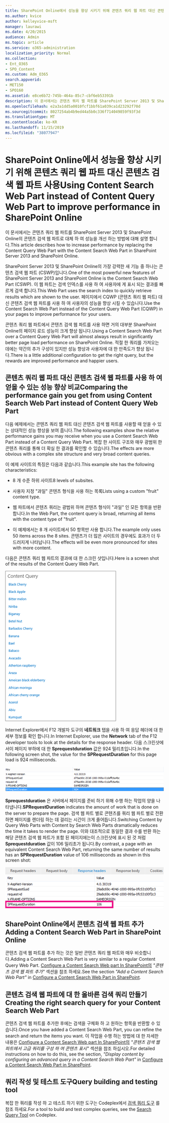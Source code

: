 ```yaml
---
title: SharePoint Online에서 성능을 향상 시키기 위해 콘텐츠 쿼리 웹 파트 대신 콘텐츠 검색 웹 파트 사용
ms.author: kvice
author: kelleyvice-msft
manager: laurawi
ms.date: 4/20/2015
audience: Admin
ms.topic: article
ms.service: o365-administration
localization_priority: Normal
ms.collection:
- Ent_O365
- SPO_Content
ms.custom: Adm_O365
search.appverid:
- MET150
- SPO160
ms.assetid: e8ce6b72-745b-464a-85c7-cbf6eb53391b
description: 이 문서에서는 콘텐츠 쿼리 웹 파트를 SharePoint Server 2013 및 SharePoint Online의 콘텐츠 검색 웹 파트로 대체 하 여 성능을 개선 하는 방법에 대해 설명 합니다.
ms.openlocfilehash: e2a3a1dd5a0010fcf1bbf61a039ca1d23292f70d
ms.sourcegitcommit: 8027254ab4b9ed44a5b0c336f714049859f93f3d
ms.translationtype: MT
ms.contentlocale: ko-KR
ms.lasthandoff: 11/15/2019
ms.locfileid: "38077947"
---
```

# <a name="using-content-search-web-part-instead-of-content-query-web-part-to-improve-performance-in-sharepoint-online"></a><span data-ttu-id="3edaa-103">SharePoint Online에서 성능을 향상 시키기 위해 콘텐츠 쿼리 웹 파트 대신 콘텐츠 검색 웹 파트 사용</span><span class="sxs-lookup"><span data-stu-id="3edaa-103">Using Content Search Web Part instead of Content Query Web Part to improve performance in SharePoint Online</span></span>

<span data-ttu-id="3edaa-104">이 문서에서는 콘텐츠 쿼리 웹 파트를 SharePoint Server 2013 및 SharePoint Online의 콘텐츠 검색 웹 파트로 대체 하 여 성능을 개선 하는 방법에 대해 설명 합니다.</span><span class="sxs-lookup"><span data-stu-id="3edaa-104">This article describes how to increase performance by replacing the Content Query Web Part with the Content Search Web Part in SharePoint Server 2013 and SharePoint Online.</span></span>
  
<span data-ttu-id="3edaa-105">SharePoint Server 2013 및 SharePoint Online의 가장 강력한 새 기능 중 하나는 콘텐츠 검색 웹 파트 (CSWP)입니다.</span><span class="sxs-lookup"><span data-stu-id="3edaa-105">One of the most powerful new features of SharePoint Server 2013 and SharePoint Online is the Content Search Web Part (CSWP).</span></span> <span data-ttu-id="3edaa-106">이 웹 파트는 검색 인덱스를 사용 하 여 사용자에 게 표시 되는 결과를 빠르게 검색 합니다.</span><span class="sxs-lookup"><span data-stu-id="3edaa-106">This Web Part uses the search index to quickly retrieve results which are shown to the user.</span></span> <span data-ttu-id="3edaa-107">페이지에서 CQWP (콘텐츠 쿼리 웹 파트) 대신 콘텐츠 검색 웹 파트를 사용 하 여 사용자의 성능을 향상 시킬 수 있습니다.</span><span class="sxs-lookup"><span data-stu-id="3edaa-107">Use the Content Search Web Part instead of the Content Query Web Part (CQWP) in your pages to improve performance for your users.</span></span>
  
<span data-ttu-id="3edaa-108">콘텐츠 쿼리 웹 파트에서 콘텐츠 검색 웹 파트를 사용 하면 거의 대부분 SharePoint Online의 페이지 로드 성능이 크게 향상 됩니다.</span><span class="sxs-lookup"><span data-stu-id="3edaa-108">Using a Content Search Web Part over a Content Query Web Part will almost always result in significantly better page load performance on SharePoint Online.</span></span> <span data-ttu-id="3edaa-109">적절 한 쿼리를 가져오는 데에는 약간의 추가 구성이 있지만 성능 향상과 사용자에 대 한 만족도가 향상 됩니다.</span><span class="sxs-lookup"><span data-stu-id="3edaa-109">There is a little additional configuration to get the right query, but the rewards are improved performance and happier users.</span></span>
  
## <a name="comparing-the-performance-gain-you-get-from-using-content-search-web-part-instead-of-content-query-web-part"></a><span data-ttu-id="3edaa-110">콘텐츠 쿼리 웹 파트 대신 콘텐츠 검색 웹 파트를 사용 하 여 얻을 수 있는 성능 향상 비교</span><span class="sxs-lookup"><span data-stu-id="3edaa-110">Comparing the performance gain you get from using Content Search Web Part instead of Content Query Web Part</span></span>

<span data-ttu-id="3edaa-111">다음 예제에서는 콘텐츠 쿼리 웹 파트 대신 콘텐츠 검색 웹 파트를 사용할 때 얻을 수 있는 상대적인 성능 향상을 보여 줍니다.</span><span class="sxs-lookup"><span data-stu-id="3edaa-111">The following examples show the relative performance gains you may receive when you use a Content Search Web Part instead of a Content Query Web Part.</span></span> <span data-ttu-id="3edaa-112">복잡 한 사이트 구조와 매우 광범위 한 콘텐츠 쿼리를 통해 더 확실 한 결과를 확인할 수 있습니다.</span><span class="sxs-lookup"><span data-stu-id="3edaa-112">The effects are more obvious with a complex site structure and very broad content queries.</span></span>
  
<span data-ttu-id="3edaa-113">이 예제 사이트의 특징은 다음과 같습니다.</span><span class="sxs-lookup"><span data-stu-id="3edaa-113">This example site has the following characteristics:</span></span>
  
- <span data-ttu-id="3edaa-114">8 개 수준 하위 사이트</span><span class="sxs-lookup"><span data-stu-id="3edaa-114">8 levels of subsites.</span></span>
    
- <span data-ttu-id="3edaa-115">사용자 지정 "과일" 콘텐츠 형식을 사용 하는 목록</span><span class="sxs-lookup"><span data-stu-id="3edaa-115">Lists using a custom "fruit" content type.</span></span>
    
- <span data-ttu-id="3edaa-116">웹 파트에서 콘텐츠 쿼리는 광범위 하며 콘텐츠 형식이 "과일" 인 모든 항목을 반환 합니다.</span><span class="sxs-lookup"><span data-stu-id="3edaa-116">In the Web Part, the content query is broad, returning all items with the content type of "fruit".</span></span>
    
- <span data-ttu-id="3edaa-117">이 예제에서는 8 개 사이트에서 50 항목만 사용 합니다.</span><span class="sxs-lookup"><span data-stu-id="3edaa-117">The example only uses 50 items across the 8 sites.</span></span> <span data-ttu-id="3edaa-118">콘텐츠가 더 많은 사이트의 경우에도 효과가 더 두드러지게 나타납니다.</span><span class="sxs-lookup"><span data-stu-id="3edaa-118">The effects will be even more pronounced for sites with more content.</span></span>
    
<span data-ttu-id="3edaa-119">다음은 콘텐츠 쿼리 웹 파트의 결과에 대 한 스크린 샷입니다.</span><span class="sxs-lookup"><span data-stu-id="3edaa-119">Here is a screen shot of the results of the Content Query Web Part.</span></span>
  
![웹 파트에 대한 콘텐츠 쿼리를 보여 주는 그래픽](media/b3d41f20-dfe5-46ed-9c0a-31057e82de33.png)
  
<span data-ttu-id="3edaa-121">Internet Explorer에서 F12 개발자 도구의 **네트워크** 탭을 사용 하 여 응답 헤더에 대 한 세부 정보를 확인 합니다.</span><span class="sxs-lookup"><span data-stu-id="3edaa-121">In Internet Explorer, use the **Network** tab of the F12 developer tools to look at the details for the response header.</span></span> <span data-ttu-id="3edaa-122">다음 스크린샷에서이 페이지 부하에 대 한 **Sprequestduration** 값은 924 밀리초입니다.</span><span class="sxs-lookup"><span data-stu-id="3edaa-122">In the following screen shot, the value for the **SPRequestDuration** for this page load is 924 milliseconds.</span></span> 
  
![924의 요청 기간을 보여 주는 스크린샷](media/343571f2-a249-4de2-bc11-2cee93498aea.png)
  
 <span data-ttu-id="3edaa-124">**Sprequestduration** 은 서버에서 페이지를 준비 하기 위해 수행 하는 작업의 양을 나타냅니다.</span><span class="sxs-lookup"><span data-stu-id="3edaa-124">**SPRequestDuration** indicates the amount of work that is done on the server to prepare the page.</span></span> <span data-ttu-id="3edaa-125">검색 웹 파트 별로 콘텐츠를 쿼리 웹 파트 별로 전환 하면 페이지를 렌더링 하는 데 걸리는 시간이 크게 줄어듭니다.</span><span class="sxs-lookup"><span data-stu-id="3edaa-125">Switching Content by Query Web Parts with Content by Search Web Parts dramatically reduces the time it takes to render the page.</span></span> <span data-ttu-id="3edaa-126">이와 대조적으로 동일한 결과 수를 반환 하는 해당 콘텐츠 검색 웹 파트가 포함 된 페이지에는이 스크린샷에 표시 된 것 처럼 **Sprequestduration** 값이 106 밀리초가 됩니다.</span><span class="sxs-lookup"><span data-stu-id="3edaa-126">By contrast, a page with an equivalent Content Search Web Part, returning the same number of results has an **SPRequestDuration** value of 106 milliseconds as shown in this screen shot:</span></span> 
  
![106의 요청 기간을 보여 주는 스크린샷](media/b46387ac-660d-4e5e-a11c-cc430e912962.png)
  
## <a name="adding-a-content-search-web-part-in-sharepoint-online"></a><span data-ttu-id="3edaa-128">SharePoint Online에서 콘텐츠 검색 웹 파트 추가</span><span class="sxs-lookup"><span data-stu-id="3edaa-128">Adding a Content Search Web Part in SharePoint Online</span></span>

<span data-ttu-id="3edaa-129">콘텐츠 검색 웹 파트를 추가 하는 것은 일반 콘텐츠 쿼리 웹 파트와 매우 비슷합니다.</span><span class="sxs-lookup"><span data-stu-id="3edaa-129">Adding a Content Search Web Part is very similar to a regular Content Query Web Part.</span></span> <span data-ttu-id="3edaa-130">[Configure a Content Search Web part In SharePoint의](https://support.office.com/article/Configure-a-Content-Search-Web-Part-in-SharePoint-0dc16de1-dbe4-462b-babb-bf8338c36c9a) *"콘텐츠 검색 웹 파트 추가"* 섹션을 참조 하세요.</span><span class="sxs-lookup"><span data-stu-id="3edaa-130">See the section  *"Add a Content Search Web Part"*  in [Configure a Content Search Web Part in SharePoint](https://support.office.com/article/Configure-a-Content-Search-Web-Part-in-SharePoint-0dc16de1-dbe4-462b-babb-bf8338c36c9a).</span></span>
  
## <a name="creating-the-right-search-query-for-your-content-search-web-part"></a><span data-ttu-id="3edaa-131">콘텐츠 검색 웹 파트에 대 한 올바른 검색 쿼리 만들기</span><span class="sxs-lookup"><span data-stu-id="3edaa-131">Creating the right search query for your Content Search Web Part</span></span>

<span data-ttu-id="3edaa-132">콘텐츠 검색 웹 파트를 추가한 후에는 검색을 구체화 하 고 원하는 항목을 반환할 수 있습니다.</span><span class="sxs-lookup"><span data-stu-id="3edaa-132">Once you have added a Content Search Web Part, you can refine the search and return the items you want.</span></span> <span data-ttu-id="3edaa-133">이 작업을 수행 하는 방법에 대 한 자세한 내용은 [Configure a Content Search Web part In SharePoint의](https://support.office.com/article/Configure-a-Content-Search-Web-Part-in-SharePoint-0dc16de1-dbe4-462b-babb-bf8338c36c9a) *"콘텐츠 검색 웹 파트에서 고급 쿼리를 구성 하 여 콘텐츠 표시"* 섹션을 참조 하십시오.</span><span class="sxs-lookup"><span data-stu-id="3edaa-133">For detailed instructions on how to do this, see the section,  *"Display content by configuring an advanced query in a Content Search Web Part"*  in [Configure a Content Search Web Part in SharePoint](https://support.office.com/article/Configure-a-Content-Search-Web-Part-in-SharePoint-0dc16de1-dbe4-462b-babb-bf8338c36c9a).</span></span>
  
## <a name="query-building-and-testing-tool"></a><span data-ttu-id="3edaa-134">쿼리 작성 및 테스트 도구</span><span class="sxs-lookup"><span data-stu-id="3edaa-134">Query building and testing tool</span></span>

<span data-ttu-id="3edaa-135">복잡 한 쿼리를 작성 하 고 테스트 하기 위한 도구는 Codeplex에서 [검색 쿼리 도구](https://sp2013searchtool.codeplex.com/) 를 참조 하세요.</span><span class="sxs-lookup"><span data-stu-id="3edaa-135">For a tool to build and test complex queries, see the [Search Query Tool](https://sp2013searchtool.codeplex.com/) on Codeplex.</span></span> 
  

